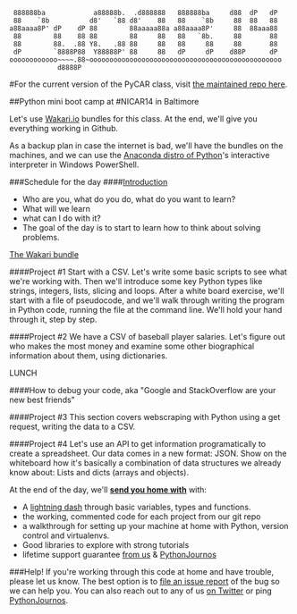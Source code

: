 ```
 888888ba            a88888b.  .d888888   888888ba     d88  dP   dP
 88    `8b          d8'   `88 d8'    88   88    `8b     88  88   88
a88aaaa8P' dP    dP 88        88aaaaa88a a88aaaa8P'     88  88aaa88
 88        88    88 88        88     88   88   `8b.     88       88
 88        88.  .88 Y8.   .88 88     88   88     88     88       88
 dP        `8888P88  Y88888P' 88     88   dP     dP    d88P      dP
oooooooooooo~~~~.88~oooooooooooooooooooooooooooooooooooooooooooooooo
            d8888P
```

#For the current version of the PyCAR class, visit [the maintained repo here](https://github.com/ireapps/pycar).
 
 
##Python mini boot camp at #NICAR14 in Baltimore

Let's use [Wakari.io](http://www.wakari.io/) bundles for this class. At the end, we'll give you everything working in Github.

As a backup plan in case the internet is bad, we'll have the bundles on the machines, and we can use the [Anaconda distro of Python](http://docs.continuum.io/anaconda/pkgs.html)'s interactive interpreter in Windows PowerShell.

###Schedule for the day
####[Introduction](http://bit.ly/intropycar14)

* Who are you, what do you do, what do you want to learn?
* What will we learn
* what can I do with it?
* The goal of the day is to start to learn how to think about solving problems.

[The Wakari bundle](https://www.wakari.io/sharing/bundle/tommeagher/pycar14)

####Project #1
Start with a CSV. Let's write some basic scripts to see what we're working with. Then we'll introduce some key Python types like strings, integers, lists, slicing and loops.
After a white board exercise, we'll start with a file of pseudocode, and we'll walk through writing the program in Python code, running the file at the command line.
We'll hold your hand through it, step by step.

####Project #2
We have a CSV of baseball player salaries. Let's figure out who makes the most money and examine some other biographical information about them, using dictionaries.

LUNCH

####How to debug your code, aka "Google and StackOverflow are your new best friends"

####Project #3
This section covers webscraping with Python using a get request, writing the data to a CSV.

####Project #4
Let's use an API to get information programatically to create a spreadsheet. Our data comes in a new format: JSON. Show on the whiteboard how it's basically a combination of data structures we already know about: Lists and dicts (arrays and objects).


At the end of the day, we'll __[send you home with](takehome/README.md)__ with:

* A [lightning dash](https://www.wakari.io/sharing/bundle/tommeagher/PyCAR_basics) through basic variables, types and functions.
* the working, commented code for each project from our git repo
* a walkthrough for setting up your machine at home with Python, version control and virtualenvs.
* Good libraries to explore with strong tutorials
* lifetime support guarantee [from us](CONTRIBUTORS.md) & [PythonJournos](https://groups.google.com/forum/#!forum/PythonJournos)


###Help!
If you're working through this code at home and have trouble, please let us know.
The best option is to [file an issue report](https://github.com/tommeagher/pycar14/issues?state=open) of the bug so we can help you.
You can also reach out to any of us [on Twitter](https://github.com/tommeagher/pycar14/blob/master/CONTRIBUTORS) or ping [PythonJournos](https://groups.google.com/forum/#!forum/PythonJournos).
